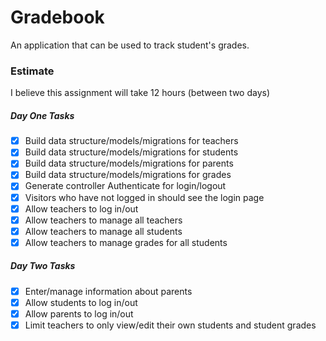 # Gradebook

An application that can be used to track student's grades.

### Estimate

I believe this assignment will take 12 hours (between two days)

##### Day One Tasks

* [x] Build data structure/models/migrations for teachers
* [x] Build data structure/models/migrations for students
* [x] Build data structure/models/migrations for parents
* [x] Build data structure/models/migrations for grades
* [x] Generate controller Authenticate for login/logout
* [x] Visitors who have not logged in should see the login page
* [x] Allow teachers to log in/out
* [x] Allow teachers to manage all teachers
* [x] Allow teachers to manage all students
* [x] Allow teachers to manage grades for all students

##### Day Two Tasks

* [x] Enter/manage information about parents
* [x] Allow students to log in/out
* [x] Allow parents to log in/out
* [x] Limit teachers to only view/edit their own students and student grades
